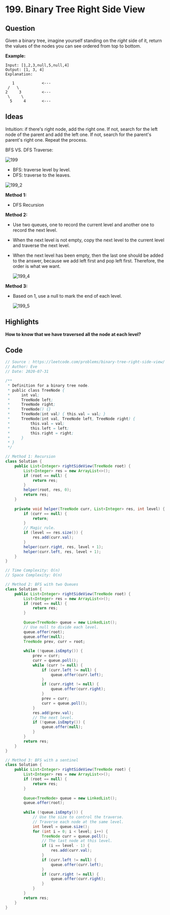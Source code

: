# 199. Binary Tree Right Side View

## Question

Given a binary tree, imagine yourself standing on the *right* side of it, return the values of the nodes you can see ordered from top to bottom.

**Example:**

```
Input: [1,2,3,null,5,null,4]
Output: [1, 3, 4]
Explanation:

   1            <---
 /   \
2     3         <---
 \     \
  5     4       <---
```

## Ideas

Intuition: if there's right node, add the right one. If not, search for the left node of the parent and add the left one. If not, search for the parent's parent's right one. Repeat the process.

BFS VS. DFS Traverse:

![199](C:\Users\shenm\Desktop\CS\Leetcode\images\199.png)

* BFS: traverse level by level.
* DFS: traverse to the leaves.

![199_2](C:\Users\shenm\Desktop\CS\Leetcode\images\199_2.png)

**Method 1:**

* DFS Recursion

**Method 2:**

* Use two queues, one to record the current level and another one to record the next level. 

* When the next level is not empty, copy the next level to the current level and traverse the next level.

* When the next level has been empty, then the last one should be added to the answer, because we add left first and pop left first. Therefore, the order is what we want.

  ![199_4](C:\Users\shenm\Desktop\CS\Leetcode\images\199_4.png)

**Method 3:**

* Based on 1, use a null to mark the end of each level.

  ![199_5](C:\Users\shenm\Desktop\CS\Leetcode\images\199_5.png)

## Highlights

**How to know that we have traversed all the node at each level?**

## Code

```java
// Source : https://leetcode.com/problems/binary-tree-right-side-view/
// Author: Eve
// Date: 2020-07-31

/**
 * Definition for a binary tree node.
 * public class TreeNode {
 *     int val;
 *     TreeNode left;
 *     TreeNode right;
 *     TreeNode() {}
 *     TreeNode(int val) { this.val = val; }
 *     TreeNode(int val, TreeNode left, TreeNode right) {
 *         this.val = val;
 *         this.left = left;
 *         this.right = right;
 *     }
 * }
 */

// Method 1: Recursion
class Solution {
    public List<Integer> rightSideView(TreeNode root) {
        List<Integer> res = new ArrayList<>();
        if (root == null) {
            return res;
        }
        helper(root, res, 0);
        return res;
    }
    
    private void helper(TreeNode curr, List<Integer> res, int level) {
        if (curr == null) {
            return;
        }
        // Magic rule.
        if (level == res.size()) {
            res.add(curr.val);
        }
        helper(curr.right, res, level + 1);
        helper(curr.left, res, level + 1);
    }
}

// Time Complexity: O(n)
// Space Complexity: O(n)

// Method 2: BFS with two Queues
class Solution {
    public List<Integer> rightSideView(TreeNode root) {
        List<Integer> res = new ArrayList<>();
        if (root == null) {
            return res;
        }
        
        Queue<TreeNode> queue = new LinkedList();
        // Use null to divide each level.
        queue.offer(root);
        queue.offer(null);
        TreeNode prev, curr = root;
        
        while (!queue.isEmpty()) {
            prev = curr;
            curr = queue.poll();
            while (curr != null) {
                if (curr.left != null) {
                    queue.offer(curr.left);
                }
                if (curr.right != null) {
                    queue.offer(curr.right);
                }
                prev = curr;
                curr = queue.poll();
            }
            res.add(prev.val);
            // The next level.
            if (!queue.isEmpty()) {
                queue.offer(null);
            }
        }
        return res;
    }
}

// Method 3: BFS with a sentinel
class Solution {
    public List<Integer> rightSideView(TreeNode root) {
        List<Integer> res = new ArrayList<>();
        if (root == null) {
            return res;
        }
        
        Queue<TreeNode> queue = new LinkedList();
        queue.offer(root);
        
        while (!queue.isEmpty()) {
            // Use the size to control the traverse.
            // Traverse each node at the same level.
            int level = queue.size();
            for (int i = 0; i < level; i++) {
                TreeNode curr = queue.poll();
                // The last node at this level.
                if (i == level - 1) {
                    res.add(curr.val);
                }
                if (curr.left != null) {
                    queue.offer(curr.left);
                }
                if (curr.right != null) {
                    queue.offer(curr.right);
                }
            }
        }
        return res;
    }
}
```

